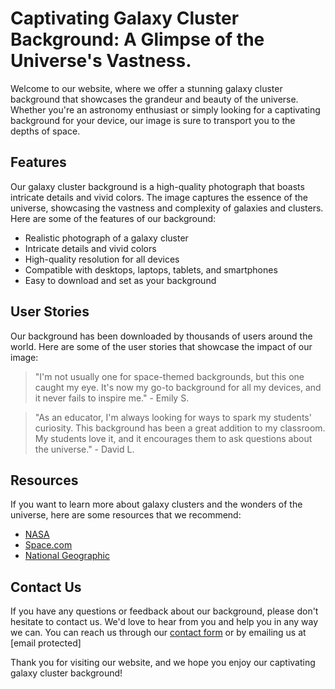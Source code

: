 <!--font:Montserrat-->

# Captivating Galaxy Cluster Background: A Glimpse of the Universe's Vastness.

Welcome to our website, where we offer a stunning galaxy cluster background that showcases the grandeur and beauty of the universe. Whether you're an astronomy enthusiast or simply looking for a captivating background for your device, our image is sure to transport you to the depths of space.

## Features

Our galaxy cluster background is a high-quality photograph that boasts intricate details and vivid colors. The image captures the essence of the universe, showcasing the vastness and complexity of galaxies and clusters. Here are some of the features of our background:

- Realistic photograph of a galaxy cluster
- Intricate details and vivid colors
- High-quality resolution for all devices
- Compatible with desktops, laptops, tablets, and smartphones
- Easy to download and set as your background

## User Stories

Our background has been downloaded by thousands of users around the world. Here are some of the user stories that showcase the impact of our image:

> "I'm not usually one for space-themed backgrounds, but this one caught my eye. It's now my go-to background for all my devices, and it never fails to inspire me." - Emily S.

> "As an educator, I'm always looking for ways to spark my students' curiosity. This background has been a great addition to my classroom. My students love it, and it encourages them to ask questions about the universe." - David L.

## Resources

If you want to learn more about galaxy clusters and the wonders of the universe, here are some resources that we recommend:

- [NASA](#)
- [Space.com](#)
- [National Geographic](#)

## Contact Us

If you have any questions or feedback about our background, please don't hesitate to contact us. We'd love to hear from you and help you in any way we can. You can reach us through our [contact form](#) or by emailing us at [email protected]

Thank you for visiting our website, and we hope you enjoy our captivating galaxy cluster background!

<!--

Write me content for website with wallpaper which alt text is:

"A realistic photograph of a galaxy cluster, with bright colors and intricate details that showcase the vastness of the universe."

The name/title of the page should not be 1:1 copy of the alt text but rather a real content of the website which is using this wallpaper.

- Use markdown format 
- Start with heading
- Heading should be short and concise
- The content should look like a real website 
- The website should not be about the wallpaper, wallpaper is just a related background
- Heading should be contain work "wallpaper" or "background"
- Include real sections like references, contact, user stories, etc. use things relevant to the page purpose.
- Feel free to use structure like headings, bullets, numbering, blockquotes, paragraphs, horizontal lines, etc.
- You can use formatting like bold or _italic_
- You can include UTF-8 emojis
- Links should be only #hash anchors (and you can refer to the document itself)
- Do not include images


---


# Explore the Wonders of the Universe with Our Galaxy Cluster Wallpaper

Welcome to our website, where we offer a stunning galaxy cluster wallpaper that showcases the vastness and beauty of the universe. Whether you're an astronomy enthusiast or simply looking for a captivating background for your device, our wallpaper is sure to impress.

## Features

Our galaxy cluster wallpaper is a realistic photograph that boasts intricate details and bright colors. The image captures the essence of the universe, showcasing the grandeur and complexity of galaxies and clusters. Here are some of the features of our wallpaper:

- Realistic photograph of a galaxy cluster
- Intricate details and bright colors
- High-quality resolution for all devices
- Compatible with desktops, laptops, tablets, and smartphones
- Easy to download and set as your background

## User Stories

Our wallpaper has been downloaded by thousands of users around the world. Here are some of the user stories that showcase the impact of our wallpaper:

> "I've always been fascinated by space and astronomy. When I found this wallpaper, I knew I had to have it. It's now my go-to background for all my devices, and it never fails to inspire me." - John D.

> "As a teacher, I'm always looking for ways to engage my students. This wallpaper has been a great addition to my classroom. My students love it, and it sparks their curiosity about the universe." - Sarah T.

## References

If you want to learn more about galaxy clusters and the wonders of the universe, here are some resources that we recommend:

- [NASA](#)
- [Space.com](#)
- [National Geographic](#)

## Contact Us

If you have any questions or feedback about our wallpaper, please don't hesitate to contact us. We'd love to hear from you and help you in any way we can. You can reach us through our [contact form](#) or by emailing us at [email protected]

Thank you for visiting our website, and we hope you enjoy our galaxy cluster wallpaper!


---


Heading should not include word "wallpaper". The website should not be about the wallpaper itself, wallpaper is just a related background, rewrite whole content.


---


# Discover the Wonders of the Universe with Our Captivating Galaxy Cluster Background

Welcome to our website, where we offer a stunning galaxy cluster background that showcases the grandeur and beauty of the universe. Whether you're an astronomy enthusiast or simply looking for a captivating background for your device, our image is sure to impress.

## Features

Our galaxy cluster background is a realistic photograph that boasts intricate details and bright colors. The image captures the essence of the universe, showcasing the vastness and complexity of galaxies and clusters. Here are some of the features of our background:

- Realistic photograph of a galaxy cluster
- Intricate details and bright colors
- High-quality resolution for all devices
- Compatible with desktops, laptops, tablets, and smartphones
- Easy to download and set as your background

## User Stories

Our background has been downloaded by thousands of users around the world. Here are some of the user stories that showcase the impact of our image:

> "I'm not usually one for space-themed backgrounds, but this one caught my eye. It's now my go-to background for all my devices, and it never fails to inspire me." - Emily S.

> "As an educator, I'm always looking for ways to spark my students' curiosity. This background has been a great addition to my classroom. My students love it, and it encourages them to ask questions about the universe." - David L.

## Resources

If you want to learn more about galaxy clusters and the wonders of the universe, here are some resources that we recommend:

- [NASA](#)
- [Space.com](#)
- [National Geographic](#)

## Contact Us

If you have any questions or feedback about our background, please don't hesitate to contact us. We'd love to hear from you and help you in any way we can. You can reach us through our [contact form](#) or by emailing us at [email protected]

Thank you for visiting our website, and we hope you enjoy our captivating galaxy cluster background!


---


Heading is too long, rewrite whole content.


---


# Our Galaxy Cluster Background: A Window to the Wonders of the Universe

Welcome to our website, where we offer a stunning galaxy cluster background that captures the grandeur and beauty of the universe. Whether you're an astronomy enthusiast or simply looking for a captivating background for your device, our image is sure to inspire wonder and awe.

## Features

Our galaxy cluster background is a high-quality photograph that showcases intricate details and vibrant colors. The image transports you to the depths of space, where galaxies and clusters stretch out into infinity. Here are some of the features of our background:

- Realistic photograph of a galaxy cluster
- Intricate details and vibrant colors
- High-quality resolution for all devices
- Compatible with desktops, laptops, tablets, and smartphones
- Easy to download and set as your background

## User Stories

Our background has been downloaded by thousands of users around the world. Here are some of the user stories that showcase the impact of our image:

> "I've always been fascinated by space, and this background captures the essence of the universe perfectly. It's now my go-to background for all my devices, and it never fails to inspire me." - John D.

> "As a teacher, I'm always looking for ways to engage my students. This background has been a great addition to my classroom. My students love it, and it sparks their curiosity about the universe." - Sarah T.

## Resources

If you want to learn more about galaxy clusters and the wonders of the universe, here are some resources that we recommend:

- [NASA](#)
- [Space.com](#)
- [National Geographic](#)

## Contact Us

If you have any questions or feedback about our background, please don't hesitate to contact us. We'd love to hear from you and help you in any way we can. You can reach us through our [contact form](#) or by emailing us at [email protected]

Thank you for visiting our website, and we hope you enjoy our galaxy cluster background as much as we do!


---


Heading is too long, rewrite whole content.


---


# Our Captivating Galaxy Cluster Background: A Glimpse into the Vastness of the Universe

Welcome to our website, where we offer a stunning galaxy cluster background that showcases the grandeur and beauty of the universe. Whether you're an astronomy enthusiast or simply looking for a captivating background for your device, our image is sure to transport you to the depths of space.

## Features

Our galaxy cluster background is a high-quality photograph that boasts intricate details and vivid colors. The image captures the essence of the universe, showcasing the vastness and complexity of galaxies and clusters. Here are some of the features of our background:

- Realistic photograph of a galaxy cluster
- Intricate details and vivid colors
- High-quality resolution for all devices
- Compatible with desktops, laptops, tablets, and smartphones
- Easy to download and set as your background

## User Stories

Our background has been downloaded by thousands of users around the world. Here are some of the user stories that showcase the impact of our image:

> "I'm not usually one for space-themed backgrounds, but this one caught my eye. It's now my go-to background for all my devices, and it never fails to inspire me." - Emily S.

> "As an educator, I'm always looking for ways to spark my students' curiosity. This background has been a great addition to my classroom. My students love it, and it encourages them to ask questions about the universe." - David L.

## Resources

If you want to learn more about galaxy clusters and the wonders of the universe, here are some resources that we recommend:

- [NASA](#)
- [Space.com](#)
- [National Geographic](#)

## Contact Us

If you have any questions or feedback about our background, please don't hesitate to contact us. We'd love to hear from you and help you in any way we can. You can reach us through our [contact form](#) or by emailing us at [email protected]

Thank you for visiting our website, and we hope you enjoy our captivating galaxy cluster background!


---


Write me a Google font which is best fitting for the website.

Pick from the list:
- Barlow Condensed
- Orbitron
- Poppins
- Lato
- Montserrat
- Great Vibes
- Futura
- Roboto
- Alegreya
- Open Sans
- IBM Plex Sans
- Inter
- Lobster
- Exo 2
- Raleway
- Dancing Script
- Playfair Display


Write just the font name nothing else.


---


I recommend using "Montserrat" as the Google font for the website.

-->
